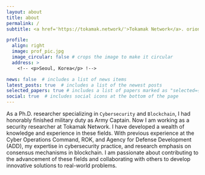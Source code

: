 ```yaml
---
layout: about
title: about
permalink: /
subtitle: <a href='https://tokamak.network/'>Tokamak Network</a>. orion-alpha_at_korea.ac.kr.

profile:
  align: right
  image: prof_pic.jpg
  image_circular: false # crops the image to make it circular
  address: >
    <!-- <p>Seoul, Korea</p> !-->

news: false  # includes a list of news items
latest_posts: true  # includes a list of the newest posts
selected_papers: true # includes a list of papers marked as "selected={true}"
social: true  # includes social icons at the bottom of the page
---
```


As a Ph.D. researcher specializing in `Cybersecurity` and `Blockchain`, I had honorably finished military duty as Army Captain. Now I am working as a security researcher at Tokamak Network. I have developed a wealth of knowledge and experience in these fields. With previous experience at the Cyber Operations Command, ROK, and Agency for Defense Development (ADD), my expertise in cybersecurity practice, and research emphasis on consensus mechanisms in blockchain. I am passionate about contributing to the advancement of these fields and collaborating with others to develop innovative solutions to real-world problems.
